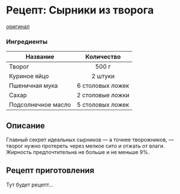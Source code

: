 # Рецепт: Сырники из творога
[оригинал](https://eda.ru/recepty/zavtraki/sirniki-iz-tvoroga-18506)

### Ингредиенты
| Название        	| Количество    |
| -------------   	|:-------------:|
| Творог 			| 500 г 		|
| Куриное яйцо 		| 2 штуки 		|
| Пшеничная мука 	| 6 столовых ложек 		|
| Сахар 			| 2 столовые ложки		|
| Подсолнечное масло| 5 столовых ложек		|

## Описание
Главный секрет идеальных сырников — а точнее творожников, — творог нужно протереть через мелкое сито и отжать от влаги. Жирность предпочтительна не больше и не меньше 9%.

## Рецепт приготовления
Тут будет рецепт...